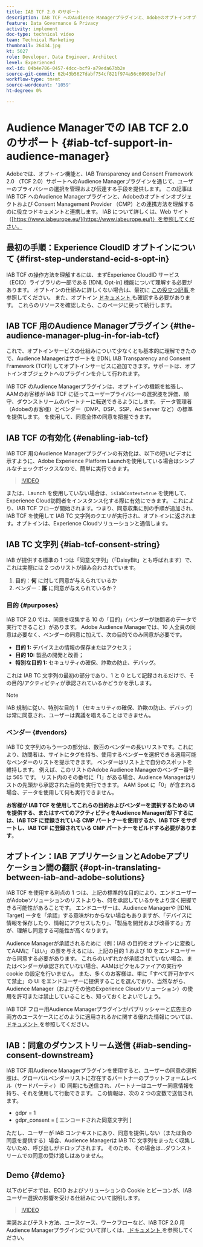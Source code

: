 ```yaml
---
title: IAB TCF 2.0 のサポート
description: IAB TCF へのAudience Managerプラグインと、Adobeのオプトインオブジェクトおよび Consent Management Provider （CMP）との連携方法について説明します。
feature: Data Governance & Privacy
activity: implement
doc-type: technical video
team: Technical Marketing
thumbnail: 26434.jpg
kt: 5027
role: Developer, Data Engineer, Architect
level: Experienced
exl-id: 04b4e786-0457-4dcc-bcf9-a79eda67bb2e
source-git-commit: 62b43b5627dabf754cf821f974a56c60989ef7ef
workflow-type: tm+mt
source-wordcount: '1059'
ht-degree: 0%

---
```


# Audience Managerでの IAB TCF 2.0 のサポート {#iab-tcf-support-in-audience-manager}

Adobeでは、オプトイン機能と、IAB Transparency and Consent Framework 2.0 （TCF 2.0）サポートへのAudience Managerプラグインを通じて、ユーザーのプライバシーの選択を管理および伝達する手段を提供します。 この記事は IAB TCF へのAudience Managerプラグインと、Adobeのオプトインオブジェクトおよび Consent Management Provider （CMP）との連携方法を理解するのに役立つドキュメントと連携します。 IAB について詳しくは、Web サイト （[https://www.iabeurope.eu/](https://www.iabeurope.eu/)）を参照してください。

## 最初の手順：Experience CloudID オプトインについて {#first-step-understand-ecid-s-opt-in}

IAB TCF の操作方法を理解するには、まずExperience CloudID サービス（ECID）ライブラリの一部である [!DNL Opt-in] 機能について理解する必要があります。 オプトインの仕組みに詳しくない場合は、最初に [ この役立つ記事 ](https://experienceleague.adobe.com/docs/core-services-learn/tutorials/id-service/use-opt-in-to-control-experience-cloud-activities-based-on-user-consent.html) を参照してください。 また、オプトイン [ ドキュメント ](https://experienceleague.adobe.com/docs/id-service/using/implementation/opt-in-service/optin-overview.html?lang=ja) も確認する必要があります。 これらのリソースを確認したら、このページに戻って続行します。

## IAB TCF 用のAudience Managerプラグイン {#the-audience-manager-plug-in-for-iab-tcf}

これで、オプトインサービスの仕組みについて少なくとも基本的に理解できたので、Audience Managerはサポートを [!DNL IAB Transparency and Consent Framework (TCF)] してオプトインサービスに追加できます。サポートは、オプトインオブジェクトへのプラグインを介して行われます。

IAB TCF のAudience Managerプラグインは、オプトインの機能を拡張し、AAMのお客様が IAB TCF に従ってユーザープライバシーの選択肢を評価、順守、ダウンストリームのパートナーに転送できるようにします。 データ管理者（Adobeのお客様）とベンダー（DMP、DSP、SSP、Ad Server など）の標準を提供します。 を使用して、同意全体の同意を把握できます。

## IAB TCF の有効化 {#enabling-iab-tcf}

IAB TCF 用のAudience Managerプラグインの有効化は、以下の短いビデオに示すように、Adobe Experience Platform Launchを使用している場合はシンプルなチェックボックスなので、簡単に実行できます。

>[!VIDEO](https://video.tv.adobe.com/v/26433/?quality=12)

または、Launch を使用していない場合は、`isIabContext=true` を使用して、Experience Cloud訪問者をインスタンス化する際に有効にできます。 これにより、IAB TCF フローが開始されます。つまり、同意収集に別の手順が追加され、IAB TCF を使用して IAB TC 文字列のクエリが実行され、オプトインに返されます。オプトインは、Experience Cloudソリューションと通信します。

## IAB TC 文字列 {#iab-tcf-consent-string}

IAB が提供する標準の 1 つは「同意文字列」（「DaisyBit」とも呼ばれます）で、これは実際には 2 つのリストが組み合わされています。

1. 目的：**何** に対して同意が与えられているか
1. ベンダー：**誰** に同意が与えられているか？

### 目的 {#purposes}

IAB TCF 2.0 では、同意を収集する 10 の「目的」（ベンダーが訪問者のデータで実行できること）があります。 Adobe Audience Managerでは、10 人全員の同意は必要なく、ベンダーの同意に加えて、次の目的でのみ同意が必要です。

* **目的 1:** デバイス上の情報の保存またはアクセス；
* **目的 10:** 製品の開発と改善；
* **特別な目的 1:** セキュリティの確保、詐欺の防止、デバッグ。

これは IAB TC 文字列の最初の部分であり、1 と 0 として記録されるだけで、その目的/アクティビティが承認されているかどうかを示します。

>[!NOTE]
>
>IAB 規制に従い、特別な目的 1 （セキュリティの確保、詐欺の防止、デバッグ）は常に同意され、ユーザーは異議を唱えることはできません。

### ベンダー {#vendors}

IAB TC 文字列のもう一つの部分は、数百のベンダーの長いリストです。これにより、訪問者は、サイトにタグを持ち、使用するベンダーを選択できる適用可能なベンダーのリストを提示できます。 ベンダーはリスト上で自分のスポットを維持します。 例えば、このリストのAdobe Audience Managerのベンダー番号は 565 です。 リスト内のその番号に「1」がある場合、Audience Managerはリストの先頭から承認された目的を実行できます。 AAM Spot に「0」が含まれる場合、データを使用して何も実行できません。

**お客様が IAB TCF を使用してこれらの目的およびベンダーを選択するための UI を提供する、またはすべてのアクティビティをAudience Manager/却下するには、IAB TCF に登録されている CMP パートナーを使用するか、IAB TCF をサポートし、IAB TCF に登録されている CMP パートナーをビルドする必要があります**。

## オプトイン：IAB アプリケーションとAdobeアプリケーション間の翻訳 {#opt-in-translating-between-iab-and-adobe-solutions}

IAB TCF を使用する利点の 1 つは、上記の標準的な目的により、エンドユーザーがAdobeソリューションのリストよりも、何を承認しているかをより深く把握できる可能性があることです。 エンドユーザーは、Audience Managerや [!DNL Target] ータを「承認」する意味がわからない場合もありますが、「デバイスに情報を保存したり、情報にアクセスしたり」、「製品を開発および改善する」方が、理解し同意する可能性が高くなります。

Audience Managerが承認されるために（例：IAB の目的をオプトインに変換してAAMに「はい」の票を与えるには、上記の目的 1 および 10 をエンドユーザーから同意する必要があります。 これらのいずれかが承認されていない場合、またはベンダーが承認されていない場合、AAMはピクセルファイアの実行や cookie の設定を行いません。 また、多くのお客様は、単に「すべて許可かすべて禁止」の UI をエンドユーザーに提供することを選んでおり、当然ながら、Audience Manager（およびその他のExperience Cloudソリューション）の使用を許可または禁止していることも、知っておくとよいでしょう。

IAB TCF フロー用Audience Managerプラグインがパブリッシャーと広告主の両方のユースケースにどのように適用されるかに関する優れた情報については、[ ドキュメント ](https://experienceleague.adobe.com/docs/audience-manager/user-guide/overview/data-privacy/consent-management/aam-iab-plugin.html?lang=en) を参照してください。

## IAB：同意のダウンストリーム送信 {#iab-sending-consent-downstream}

IAB TCF 用Audience Managerプラグインを使用すると、ユーザーの同意の選択肢は、グローバルベンダーリストに存在するパートナーのプラットフォームレベル（サードパーティ） ID 同期にも送信され、パートナーはユーザー同意情報を持ち、それを使用して行動できます。 この情報は、次の 2 つの変数で送信されます。

* gdpr = 1
* gdpr_consent = [ エンコードされた同意文字列 ]

ただし、ユーザーが IAB コンテキストにあり、同意を提供しない（または負の同意を提供する）場合、Audience Managerは IAB TC 文字列をまったく収集しないため、呼び出しがドロップされます。 そのため、その場合は…ダウンストリームでの同意の受け渡しはありません。

## Demo {#demo}

以下のビデオでは、ECID およびソリューションの Cookie とビーコンが、IAB ユーザー選択の影響を受ける仕組みについて説明します。

>[!VIDEO](https://video.tv.adobe.com/v/26434/?quality=12)

実装およびテスト方法、ユースケース、ワークフローなど、IAB TCF 2.0 用Audience Managerプラグインについて詳しくは、[ ドキュメント ](https://experienceleague.adobe.com/docs/audience-manager/user-guide/overview/data-privacy/consent-management/aam-iab-plugin.html) を参照してください。
